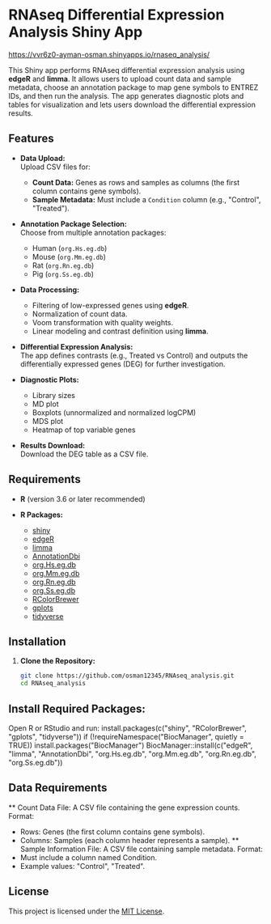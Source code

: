 # RNAseq Differential Expression Analysis Shiny App

https://vvr6z0-ayman-osman.shinyapps.io/rnaseq_analysis/

This Shiny app performs RNAseq differential expression analysis using **edgeR** and **limma**. It allows users to upload count data and sample metadata, choose an annotation package to map gene symbols to ENTREZ IDs, and then run the analysis. The app generates diagnostic plots and tables for visualization and lets users download the differential expression results.

## Features

- **Data Upload:**  
  Upload CSV files for:
  - **Count Data:** Genes as rows and samples as columns (the first column contains gene symbols).
  - **Sample Metadata:** Must include a `Condition` column (e.g., "Control", "Treated").

- **Annotation Package Selection:**  
  Choose from multiple annotation packages:
  - Human (`org.Hs.eg.db`)
  - Mouse (`org.Mm.eg.db`)
  - Rat (`org.Rn.eg.db`)
  - Pig (`org.Ss.eg.db`)

- **Data Processing:**  
  - Filtering of low-expressed genes using **edgeR**.
  - Normalization of count data.
  - Voom transformation with quality weights.
  - Linear modeling and contrast definition using **limma**.

- **Differential Expression Analysis:**  
  The app defines contrasts (e.g., Treated vs Control) and outputs the differentially expressed genes (DEG) for further investigation.

- **Diagnostic Plots:**  
  - Library sizes
  - MD plot
  - Boxplots (unnormalized and normalized logCPM)
  - MDS plot
  - Heatmap of top variable genes

- **Results Download:**  
  Download the DEG table as a CSV file.

## Requirements

- **R** (version 3.6 or later recommended)

- **R Packages:**
  - [shiny](https://cran.r-project.org/package=shiny)
  - [edgeR](https://bioconductor.org/packages/edgeR/)
  - [limma](https://bioconductor.org/packages/limma/)
  - [AnnotationDbi](https://bioconductor.org/packages/AnnotationDbi/)
  - [org.Hs.eg.db](https://bioconductor.org/packages/org.Hs.eg.db/)
  - [org.Mm.eg.db](https://bioconductor.org/packages/org.Mm.eg.db/)
  - [org.Rn.eg.db](https://bioconductor.org/packages/org.Rn.eg.db/)
  - [org.Ss.eg.db](https://bioconductor.org/packages/org.Ss.eg.db/)
  - [RColorBrewer](https://cran.r-project.org/package=RColorBrewer)
  - [gplots](https://cran.r-project.org/package=gplots)
  - [tidyverse](https://www.tidyverse.org/)

## Installation

1. **Clone the Repository:**

   ```bash
   git clone https://github.com/osman12345/RNAseq_analysis.git
   cd RNAseq_analysis

## Install Required Packages:
Open R or RStudio and run:
install.packages(c("shiny", "RColorBrewer", "gplots", "tidyverse"))
if (!requireNamespace("BiocManager", quietly = TRUE))
    install.packages("BiocManager")
BiocManager::install(c("edgeR", "limma", "AnnotationDbi", 
                         "org.Hs.eg.db", "org.Mm.eg.db", 
                         "org.Rn.eg.db", "org.Ss.eg.db"))
## Data Requirements
** Count Data File:
A CSV file containing the gene expression counts.
Format:

- Rows: Genes (the first column contains gene symbols).
- Columns: Samples (each column header represents a sample).
** Sample Information File:
A CSV file containing sample metadata.
Format:
- Must include a column named Condition.
- Example values: "Control", "Treated".
## License
This project is licensed under the [MIT License](https://opensource.org/license/mit). 


